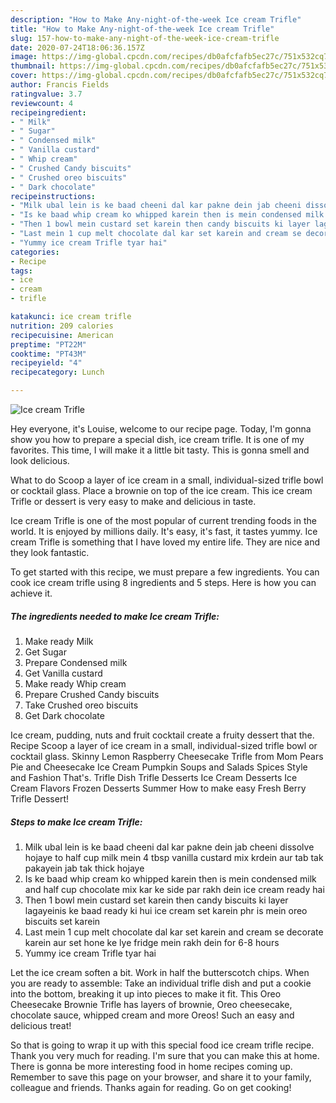 ```yaml
---
description: "How to Make Any-night-of-the-week Ice cream Trifle"
title: "How to Make Any-night-of-the-week Ice cream Trifle"
slug: 157-how-to-make-any-night-of-the-week-ice-cream-trifle
date: 2020-07-24T18:06:36.157Z
image: https://img-global.cpcdn.com/recipes/db0afcfafb5ec27c/751x532cq70/ice-cream-trifle-recipe-main-photo.jpg
thumbnail: https://img-global.cpcdn.com/recipes/db0afcfafb5ec27c/751x532cq70/ice-cream-trifle-recipe-main-photo.jpg
cover: https://img-global.cpcdn.com/recipes/db0afcfafb5ec27c/751x532cq70/ice-cream-trifle-recipe-main-photo.jpg
author: Francis Fields
ratingvalue: 3.7
reviewcount: 4
recipeingredient:
- " Milk"
- " Sugar"
- " Condensed milk"
- " Vanilla custard"
- " Whip cream"
- " Crushed Candy biscuits"
- " Crushed oreo biscuits"
- " Dark chocolate"
recipeinstructions:
- "Milk ubal lein is ke baad cheeni dal kar pakne dein jab cheeni dissolve hojaye to half cup milk mein 4 tbsp vanilla custard mix krdein aur tab tak pakayein jab tak thick hojaye"
- "Is ke baad whip cream ko whipped karein then is mein condensed milk and half cup chocolate mix kar ke side par rakh dein ice cream ready hai"
- "Then 1 bowl mein custard set karein then candy biscuits ki layer lagayeinis ke baad ready ki hui ice cream set karein phr is mein oreo biscuits set karein"
- "Last mein 1 cup melt chocolate dal kar set karein and cream se decorate karein aur set hone ke lye fridge mein rakh dein for 6-8 hours"
- "Yummy ice cream Trifle tyar hai"
categories:
- Recipe
tags:
- ice
- cream
- trifle

katakunci: ice cream trifle 
nutrition: 209 calories
recipecuisine: American
preptime: "PT22M"
cooktime: "PT43M"
recipeyield: "4"
recipecategory: Lunch

---
```



![Ice cream Trifle](https://img-global.cpcdn.com/recipes/db0afcfafb5ec27c/751x532cq70/ice-cream-trifle-recipe-main-photo.jpg)

Hey everyone, it's Louise, welcome to our recipe page. Today, I'm gonna show you how to prepare a special dish, ice cream trifle. It is one of my favorites. This time, I will make it a little bit tasty. This is gonna smell and look delicious.

What to do Scoop a layer of ice cream in a small, individual-sized trifle bowl or cocktail glass. Place a brownie on top of the ice cream. This ice cream Trifle or dessert is very easy to make and delicious in taste.

Ice cream Trifle is one of the most popular of current trending foods in the world. It is enjoyed by millions daily. It's easy, it's fast, it tastes yummy. Ice cream Trifle is something that I have loved my entire life. They are nice and they look fantastic.


To get started with this recipe, we must prepare a few ingredients. You can cook ice cream trifle using 8 ingredients and 5 steps. Here is how you can achieve it.

<!--inarticleads1-->

##### The ingredients needed to make Ice cream Trifle:

1. Make ready  Milk
1. Get  Sugar
1. Prepare  Condensed milk
1. Get  Vanilla custard
1. Make ready  Whip cream
1. Prepare  Crushed Candy biscuits
1. Take  Crushed oreo biscuits
1. Get  Dark chocolate


Ice cream, pudding, nuts and fruit cocktail create a fruity dessert that the. Recipe Scoop a layer of ice cream in a small, individual-sized trifle bowl or cocktail glass. Skinny Lemon Raspberry Cheesecake Trifle from Mom Pears Pie and Cheesecake Ice Cream Pumpkin Soups and Salads Spices Style and Fashion That&#39;s. Trifle Dish Trifle Desserts Ice Cream Desserts Ice Cream Flavors Frozen Desserts Summer How to make easy Fresh Berry Trifle Dessert! 

<!--inarticleads2-->

##### Steps to make Ice cream Trifle:

1. Milk ubal lein is ke baad cheeni dal kar pakne dein jab cheeni dissolve hojaye to half cup milk mein 4 tbsp vanilla custard mix krdein aur tab tak pakayein jab tak thick hojaye
1. Is ke baad whip cream ko whipped karein then is mein condensed milk and half cup chocolate mix kar ke side par rakh dein ice cream ready hai
1. Then 1 bowl mein custard set karein then candy biscuits ki layer lagayeinis ke baad ready ki hui ice cream set karein phr is mein oreo biscuits set karein
1. Last mein 1 cup melt chocolate dal kar set karein and cream se decorate karein aur set hone ke lye fridge mein rakh dein for 6-8 hours
1. Yummy ice cream Trifle tyar hai


Let the ice cream soften a bit. Work in half the butterscotch chips. When you are ready to assemble: Take an individual trifle dish and put a cookie into the bottom, breaking it up into pieces to make it fit. This Oreo Cheesecake Brownie Trifle has layers of brownie, Oreo cheesecake, chocolate sauce, whipped cream and more Oreos! Such an easy and delicious treat! 

So that is going to wrap it up with this special food ice cream trifle recipe. Thank you very much for reading. I'm sure that you can make this at home. There is gonna be more interesting food in home recipes coming up. Remember to save this page on your browser, and share it to your family, colleague and friends. Thanks again for reading. Go on get cooking!
